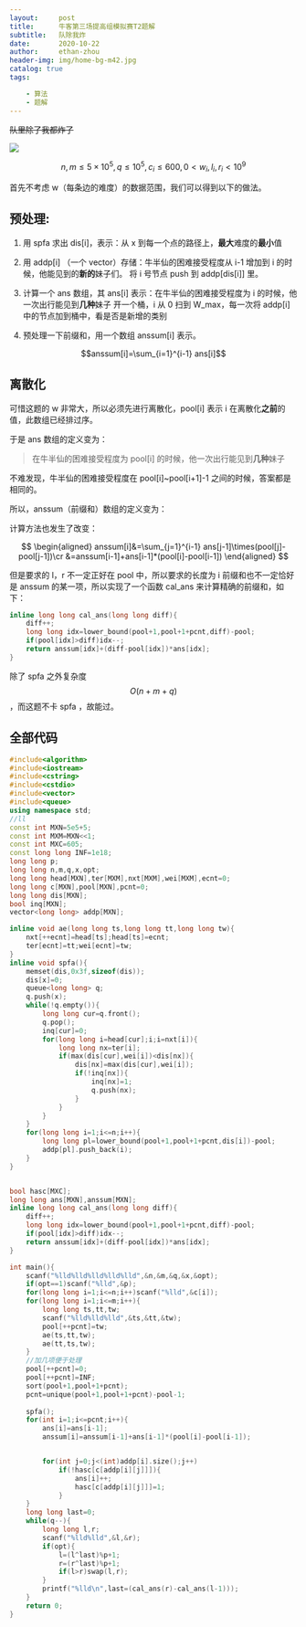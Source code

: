 ```yaml
---
layout:     post
title:      牛客第三场提高组模拟赛T2题解
subtitle:   队除我炸
date:       2020-10-22
author:     ethan-zhou
header-img: img/home-bg-m42.jpg
catalog: true
tags:

    - 算法
    - 题解
---
```


~~队里除了我都炸了~~

![](https://pic.downk.cc/item/5f9233eb1cd1bbb86be2ac3f.png)

$$
n,m \leq 5\times 10^5,q \leq 10^5,c_i\leq 600, 0<w_i,l_i,r_i < 10^9
$$

首先不考虑 w（每条边的难度）的数据范围，我们可以得到以下的做法。
## 预处理:

1. 用 spfa 求出 dis[i]，表示：从 x 到每一个点的路径上，**最大**难度的**最小**值


2. 用 addp[i] （一个 vector）存储：牛半仙的困难接受程度从 i-1 增加到 i 的时候，他能见到的**新的**妹子们。
将 i 号节点 push 到 addp[dis[i]] 里。


3.  计算一个 ans 数组，其 ans[i] 表示：在牛半仙的困难接受程度为 i 的时候，他一次出行能见到**几种**妹子
开一个桶，i 从 0 扫到 W_max，每一次将 addp[i] 中的节点加到桶中，看是否是新增的类别


4.  预处理一下前缀和，用一个数组 anssum[i] 表示。

$$anssum[i]=\sum_{i=1}^{i-1} ans[i]$$




## 离散化

可惜这题的 w 非常大，所以必须先进行离散化，pool[i] 表示 i 在离散化**之前**的值，此数组已经排过序。

于是 ans 数组的定义变为：
> 在牛半仙的困难接受程度为 pool[i] 的时候，他一次出行能见到**几种**妹子

不难发现，牛半仙的困难接受程度在 pool[i]~pool[i+1]-1 之间的时候，答案都是相同的。

所以，anssum（前缀和）数组的定义变为：

计算方法也发生了改变：

$$
\begin{aligned}
anssum[i]&=\sum_{j=1}^{i-1} ans[j-1]\times(pool[j]-pool[j-1])\cr
&=anssum[i-1]+ans[i-1]*(pool[i]-pool[i-1])
\end{aligned}
$$

但是要求的 l，r 不一定正好在 pool 中，所以要求的长度为 i 前缀和也不一定恰好是 anssum 的某一项，所以实现了一个函数 cal_ans 来计算精确的前缀和，如下：
```cpp
inline long long cal_ans(long long diff){
	diff++;
	long long idx=lower_bound(pool+1,pool+1+pcnt,diff)-pool;
	if(pool[idx]>diff)idx--;
	return anssum[idx]+(diff-pool[idx])*ans[idx];
}
```

除了 spfa 之外复杂度 $$O(n+m+q)$$，而这题不卡 spfa ，故能过。

## 全部代码

```cpp
#include<algorithm>
#include<iostream>
#include<cstring>
#include<cstdio>
#include<vector>
#include<queue>
using namespace std;
//ll
const int MXN=5e5+5;
const int MXM=MXN<<1;
const int MXC=605;
const long long INF=1e18;
long long p;
long long n,m,q,x,opt;
long long head[MXN],ter[MXM],nxt[MXM],wei[MXM],ecnt=0;
long long c[MXN],pool[MXN],pcnt=0;
long long dis[MXN];
bool inq[MXN];
vector<long long> addp[MXN];

inline void ae(long long ts,long long tt,long long tw){
	nxt[++ecnt]=head[ts];head[ts]=ecnt;
	ter[ecnt]=tt;wei[ecnt]=tw;
}
inline void spfa(){
	memset(dis,0x3f,sizeof(dis));
	dis[x]=0;
	queue<long long> q;
	q.push(x);
	while(!q.empty()){
		long long cur=q.front();
		q.pop();
		inq[cur]=0;
		for(long long i=head[cur];i;i=nxt[i]){
			long long nx=ter[i];
			if(max(dis[cur],wei[i])<dis[nx]){
				dis[nx]=max(dis[cur],wei[i]);
				if(!inq[nx]){
					inq[nx]=1;
					q.push(nx);
				}
			}
		}
	}
	for(long long i=1;i<=n;i++){
		long long pl=lower_bound(pool+1,pool+1+pcnt,dis[i])-pool;
		addp[pl].push_back(i);
	}
}


bool hasc[MXC];
long long ans[MXN],anssum[MXN];
inline long long cal_ans(long long diff){
	diff++;
	long long idx=lower_bound(pool+1,pool+1+pcnt,diff)-pool;
	if(pool[idx]>diff)idx--;
	return anssum[idx]+(diff-pool[idx])*ans[idx];
}

int main(){
	scanf("%lld%lld%lld%lld%lld",&n,&m,&q,&x,&opt);
	if(opt==1)scanf("%lld",&p);
	for(long long i=1;i<=n;i++)scanf("%lld",&c[i]);
	for(long long i=1;i<=m;i++){
		long long ts,tt,tw;
		scanf("%lld%lld%lld",&ts,&tt,&tw);
		pool[++pcnt]=tw;
		ae(ts,tt,tw);
		ae(tt,ts,tw);
	}
	//加几项便于处理
	pool[++pcnt]=0;
	pool[++pcnt]=INF;
	sort(pool+1,pool+1+pcnt);
	pcnt=unique(pool+1,pool+1+pcnt)-pool-1;
	
	spfa();
	for(int i=1;i<=pcnt;i++){
		ans[i]=ans[i-1];
		anssum[i]=anssum[i-1]+ans[i-1]*(pool[i]-pool[i-1]);


		for(int j=0;j<(int)addp[i].size();j++)
			if(!hasc[c[addp[i][j]]]){
				ans[i]++;
				hasc[c[addp[i][j]]]=1;
			}
	}
	long long last=0;
	while(q--){
		long long l,r;
		scanf("%lld%lld",&l,&r);
		if(opt){
			l=(l^last)%p+1;
			r=(r^last)%p+1;
			if(l>r)swap(l,r);
		}
		printf("%lld\n",last=(cal_ans(r)-cal_ans(l-1)));
	}
	return 0;
}
```
<!--stackedit_data:
eyJoaXN0b3J5IjpbMTk1ODA0MDUxMF19
-->
